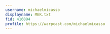 ```yaml
---
username: michaelmicasso
displayname: MEK.txt
fid: 416094
profile: https://warpcast.com/michaelmicasso
---
```

